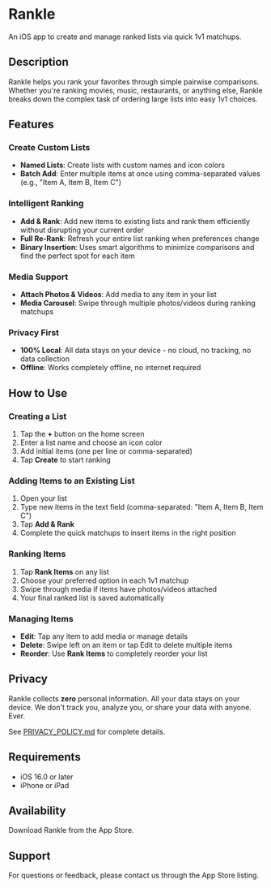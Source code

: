 # Rankle

An iOS app to create and manage ranked lists via quick 1v1 matchups.

## Description

Rankle helps you rank your favorites through simple pairwise comparisons. Whether you're ranking movies, music, restaurants, or anything else, Rankle breaks down the complex task of ordering large lists into easy 1v1 choices.

## Features

### Create Custom Lists
- **Named Lists**: Create lists with custom names and icon colors
- **Batch Add**: Enter multiple items at once using comma-separated values (e.g., "Item A, Item B, Item C")

### Intelligent Ranking
- **Add & Rank**: Add new items to existing lists and rank them efficiently without disrupting your current order
- **Full Re-Rank**: Refresh your entire list ranking when preferences change
- **Binary Insertion**: Uses smart algorithms to minimize comparisons and find the perfect spot for each item

### Media Support
- **Attach Photos & Videos**: Add media to any item in your list
- **Media Carousel**: Swipe through multiple photos/videos during ranking matchups

### Privacy First
- **100% Local**: All data stays on your device - no cloud, no tracking, no data collection
- **Offline**: Works completely offline, no internet required

## How to Use

### Creating a List
1. Tap the **+** button on the home screen
2. Enter a list name and choose an icon color
3. Add initial items (one per line or comma-separated)
4. Tap **Create** to start ranking

### Adding Items to an Existing List
1. Open your list
2. Type new items in the text field (comma-separated: "Item A, Item B, Item C")
3. Tap **Add & Rank**
4. Complete the quick matchups to insert items in the right position

### Ranking Items
1. Tap **Rank Items** on any list
2. Choose your preferred option in each 1v1 matchup
3. Swipe through media if items have photos/videos attached
4. Your final ranked list is saved automatically

### Managing Items
- **Edit**: Tap any item to add media or manage details
- **Delete**: Swipe left on an item or tap Edit to delete multiple items
- **Reorder**: Use **Rank Items** to completely reorder your list

## Privacy

Rankle collects **zero** personal information. All your data stays on your device. We don't track you, analyze you, or share your data with anyone. Ever.

See [PRIVACY_POLICY.md](PRIVACY_POLICY.md) for complete details.

## Requirements

- iOS 16.0 or later
- iPhone or iPad

## Availability

Download Rankle from the App Store.

## Support

For questions or feedback, please contact us through the App Store listing.
